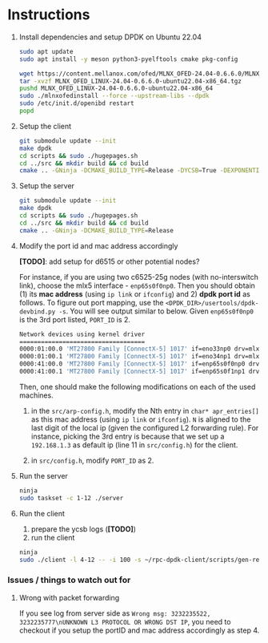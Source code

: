 # Instructions

1. Install dependencies and setup DPDK on Ubuntu 22.04 
    
    ```bash
    sudo apt update
    sudo apt install -y meson python3-pyelftools cmake pkg-config
    
    wget https://content.mellanox.com/ofed/MLNX_OFED-24.04-0.6.6.0/MLNX_OFED_LINUX-24.04-0.6.6.0-ubuntu22.04-x86_64.tgz --no-check-certificate
    tar -xvzf MLNX_OFED_LINUX-24.04-0.6.6.0-ubuntu22.04-x86_64.tgz
    pushd MLNX_OFED_LINUX-24.04-0.6.6.0-ubuntu22.04-x86_64
    sudo ./mlnxofedinstall --force --upstream-libs --dpdk
    sudo /etc/init.d/openibd restart
    popd
    ```
    
2. Setup the client 
    
    ```bash
    git submodule update --init
    make dpdk
    cd scripts && sudo ./hugepages.sh 
    cd ../src && mkdir build && cd build
    cmake .. -GNinja -DCMAKE_BUILD_TYPE=Release -DYCSB=True -DEXPONENTIAL=True
    ```
    
3. Setup the server
    
    ```bash
    git submodule update --init
    make dpdk
    cd scripts && sudo ./hugepages.sh 
    cd ../src && mkdir build && cd build
    cmake .. -GNinja -DCMAKE_BUILD_TYPE=Release
    ```
    
4. Modify the port id and mac address accordingly
    
    **[TODO]**: add setup for d6515 or other potential nodes?
    
    For instance, if you are using two c6525-25g nodes (with no-interswitch link), choose the mlx5 interface - `enp65s0f0np0`. Then you should obtain (1) its **mac address** (using `ip link` or `ifconfig`) and 2) **dpdk port id** as follows.
    To figure out port mapping, use the `<DPDK_DIR>/usertools/dpdk-devbind.py -s`. You will see output similar to below. Given `enp65s0f0np0` is the 3rd port listed, `PORT_ID` is 2.
    ```bash
    Network devices using kernel driver
    ===================================
    0000:01:00.0 'MT27800 Family [ConnectX-5] 1017' if=eno33np0 drv=mlx5_core unused=vfio-pci *Active*
    0000:01:00.1 'MT27800 Family [ConnectX-5] 1017' if=eno34np1 drv=mlx5_core unused=vfio-pci
    0000:41:00.0 'MT27800 Family [ConnectX-5] 1017' if=enp65s0f0np0 drv=mlx5_core unused=vfio-pci
    0000:41:00.1 'MT27800 Family [ConnectX-5] 1017' if=enp65s0f1np1 drv=mlx5_core unused=vfio-pci
    ```
    Then, one should make the following modifications on each of the used machines.

    1. in the `src/arp-config.h`, modify the Nth entry in `char* apr_entries[]` as this mac address (using `ip link` or `ifconfig`). `N` is aligned to the last digit of the local ip (given the configured L2 forwarding rule). For instance, picking the 3rd entry is because that we set up a `192.168.1.3` as default ip (line 11 in `src/config.h`) for the client. 
    
    2. in `src/config.h`, modify `PORT_ID` as 2.

    
6. Run the server

    ```bash
    ninja
    sudo taskset -c 1-12 ./server
    ```
    
    
8. Run the client
    1. prepare the ycsb logs (**[TODO]**)
    2. run the client
    
    ```bash
    ninja
    sudo ./client -l 4-12 -- -i 100 -s ~/rpc-dpdk-client/scripts/gen-replay-log/ycsb_uniform_no_cont.txt -a ycsb -t 192.168.1.2 -d 30 -l /tmp/test.log
    ```

### Issues / things to watch out for

1. Wrong with packet forwarding

   If you see log from server side as `Wrong msg: 3232235522, 3232235777\nUNKNOWN L3 PROTOCOL OR WRONG DST IP`, you need to checkout if you setup the portID and mac address accordingly as step 4.
